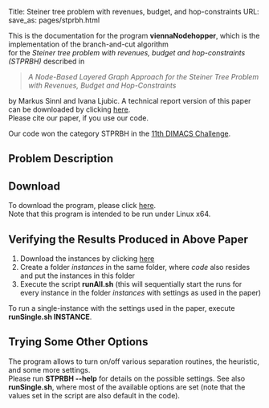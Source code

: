 Title: Steiner tree problem with revenues, budget, and hop-constraints
URL:
save_as: pages/stprbh.html 

This is the documentation for the program **viennaNodehopper**, which is the implementation of the branch-and-cut algorithm  
for the *Steiner tree problem with revenues, budget and hop-constraints (STPRBH)* described in

> *A Node-Based Layered Graph Approach for the Steiner Tree Problem with Revenues, Budget and Hop-Constraints*

by Markus Sinnl and Ivana Ljubic. A technical report version of this paper can be downloaded by clicking [here][1].  
Please cite our paper, if you use our code.

Our code won the category STPRBH in the [11th DIMACS Challenge][2].

## Problem Description

## Download

To download the program, please click [here][3].  
Note that this program is intended to be run under Linux x64.

## Verifying the Results Produced in Above Paper

1.  Download the instances by clicking [here][4]
2.  Create a folder *instances* in the same folder, where *code* also resides and put the instances in this folder
3.  Execute the script **runAll.sh** (this will sequentially start the runs for every instance in the folder *instances* with settings as used in the paper)

To run a single-instance with the settings used in the paper, execute **runSingle.sh INSTANCE**.

## Trying Some Other Options

The program allows to turn on/off various separation routines, the heuristic, and some more settings.  
Please run **STPRBH --help** for details on the possible settings. See also **runSingle.sh**, where most of the available options are set (note that the values set in the script are also default in the code).

[1]: ../pdfs/STPRBH-techreport.pdf
[2]: http://dimacs11.zib.de/contest/results/results.html
[3]: https://drive.google.com/open?id=0B1mYs4TT6IFMSVM2MHc4eXJ4c2M
[4]: http://dimacs11.zib.de/instances/STPRBH-RANDOM.zip
